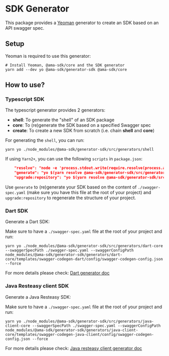 # SDK Generator

This package provides a [Yeoman](http://yeoman.io) generator to create an SDK based on an API swagger spec.

## Setup

Yeoman is required to use this generator:
```shell
# Install Yeoman, @ama-sdk/core and the SDK generator
yarn add --dev yo @ama-sdk/generator-sdk @ama-sdk/core
```

## How to use?

### Typescript SDK
The typescript generator provides 2 generators:
*  **shell**: To generate the "shell" of an SDK package
*  **core**: To (re)generate the SDK based on a specified Swagger spec
*  **create**: To create a new SDK from scratch (i.e. chain **shell** and **core**)

For generating the `shell`, you can run:
```shell
yarn yo ./node_modules/@ama-sdk/generator-sdk/src/generators/shell
```

If using `Yarn2+`, you can use the following `scripts` in `package.json`:
```json
    "resolve": "node -e 'process.stdout.write(require.resolve(process.argv[1]));'",
    "generate": "yo $(yarn resolve @ama-sdk/generator-sdk/src/generators/core) --swaggerSpecPath ./swagger-spec.yaml --force",
    "upgrade:repository": "yo $(yarn resolve @ama-sdk/generator-sdk/src/generators/shell)",
```

Use `generate` to (re)generate your SDK based on the content of `./swagger-spec.yaml` (make sure you have this file at the root of your project) and `upgrade:repository` to regenerate the structure of your project.

### Dart SDK
Generate a Dart SDK:

Make sure to have a `./swagger-spec.yaml` file at the root of your project and run:
```shell
yarn yo ./node_modules/@ama-sdk/generator-sdk/src/generators/dart-core --swaggerSpecPath ./swagger-spec.yaml --swaggerConfigPath node_modules/@ama-sdk/generator-sdk/generators/dart-core/templates/swagger-codegen-dart/config/swagger-codegen-config.json --force
```

For more details please check:
[Dart generator doc](packages/@ama-sdk/generator-sdk/src/generators/dart-core/templates/swagger-codegen-dart/README.md)


### Java Resteasy client SDK
Generate a Java Resteasy SDK:

Make sure to have a `./swagger-spec.yaml` file at the root of your project and run:
```shell
yarn yo ./node_modules/@ama-sdk/generator-sdk/src/generators/java-client-core --swaggerSpecPath ./swagger-spec.yaml --swaggerConfigPath node_modules/@ama-sdk/generator-sdk/generators/java-client-core/templates/swagger-codegen-java-client/config/swagger-codegen-config.json --force
```

For more details please check:
[Java resteasy client generator doc](packages/@ama-sdk/generator-sdk/src/generators/java-resteasy-client-core/templates/swagger-codegen-java-resteasy-client/README.md)

